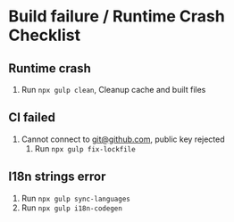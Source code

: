 # Build failure / Runtime Crash Checklist

## Runtime crash

1. Run `npx gulp clean`, Cleanup cache and built files

## CI failed

1. Cannot connect to git@github.com, public key rejected
   1. Run `npx gulp fix-lockfile`

## I18n strings error

1. Run `npx gulp sync-languages`
1. Run `npx gulp i18n-codegen`
